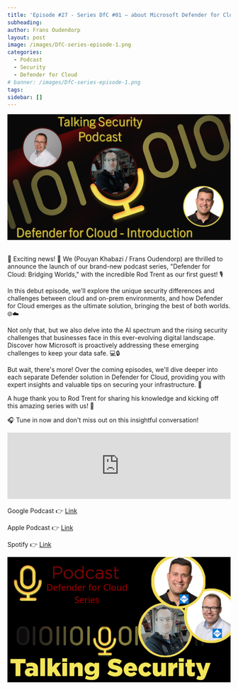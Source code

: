 ```yaml
---
title: 'Episode #27 - Series DfC #01 – about Microsoft Defender for Cloud - Introduction'
subheading: 
author: Frans Oudendorp
layout: post
image: /images/DfC-series-episode-1.png
categories:
  - Podcast
  - Security
  - Defender for Cloud
# banner: /images/DfC-series-episode-1.png
tags: 
sidebar: []
---
```



<div>
  <img width="600" src="/images/DfC-series-episode-1.png" >
</div> <br>

🚀 Exciting news! 🚀 We (Pouyan Khabazi / Frans Oudendorp) are thrilled to announce the launch of our brand-new podcast series, "Defender for Cloud: Bridging Worlds," with the incredible Rod Trent as our first guest! 🎙️
 
In this debut episode, we'll explore the unique security differences and challenges between cloud and on-prem environments, and how Defender for Cloud emerges as the ultimate solution, bringing the best of both worlds. 🌐☁️
 
Not only that, but we also delve into the AI spectrum and the rising security challenges that businesses face in this ever-evolving digital landscape. Discover how Microsoft is proactively addressing these emerging challenges to keep your data safe. 💻🔒
 
But wait, there's more! Over the coming episodes, we'll dive deeper into each separate Defender solution in Defender for Cloud, providing you with expert insights and valuable tips on securing your infrastructure. 🔎
 
A huge thank you to Rod Trent for sharing his knowledge and kicking off this amazing series with us! 🙌
 
🎧 Tune in now and don't miss out on this insightful conversation!


<iframe src="https://player.rss.com/talking-security/913717?theme=dark" style="width: 100%" title="Talking Security - for news about items related to Microsoft Security" frameborder="0" allow="accelerometer; autoplay; clipboard-write; encrypted-media; gyroscope; picture-in-picture" allowfullscreen><a href="https://rss.com/podcasts/talking-security/913717/">Episode #27 - DfC series #01 - Introduction to Defender for Cloud</a></iframe>
<br>


Google Podcast 👉 [Link](https://podcasts.google.com/feed/aHR0cHM6Ly9tZWRpYS5yc3MuY29tL3RhbGtpbmctc2VjdXJpdHkvZmVlZC54bWw/episode/Mjk0ZmUwZTgtODYzOS00ZmQ0LTgwZTMtODM1YmNiNjg2Yjg0?sa=X&ved=0CAUQkfYCahcKEwi41p7By7j-AhUAAAAAHQAAAAAQAQ)

Apple Podcast 👉 [Link](https://podcasts.apple.com/us/podcast/27-dfc-series-introduction-to-defender-for-cloud/id1653147812?i=1000609884338)

Spotify 👉 [Link](https://open.spotify.com/episode/4THRkBMVdeQYGjI94TJuqN?si=542ea7dda7c344ae)

<div>
  <img width="600" src="/images/TalkingSecurity-Frans-and-Pouyan-vs-Rod-Trent.png" >
</div> <br>